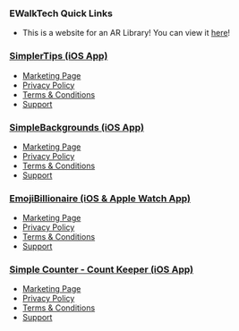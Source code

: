 ### EWalkTech Quick Links

* This is a website for an AR Library! You can view it [here](Website.html)!

### [SimplerTips (iOS App)]()
* [Marketing Page]()
* [Privacy Policy](ST-PP.html)
* [Terms & Conditions]()
* [Support]()

### [SimpleBackgrounds (iOS App)](https://itunes.apple.com/us/app/simplebackgrounds/id1437742144?ls=1&mt=8)
* [Marketing Page](SB-M.html)
* [Privacy Policy](SB-PP.html)
* [Terms & Conditions](SB-TC.html)
* [Support](SB-S.html)

### [EmojiBillionaire (iOS & Apple Watch App)](https://itunes.apple.com/us/app/emoji-billionaire/id1022438901?ls=1&mt=8)
* [Marketing Page](EB-M.html)
* [Privacy Policy](EB-PP.html)
* [Terms & Conditions](EB-TC.html)
* [Support](EB-S.html)

### [Simple Counter - Count Keeper (iOS App)](https://itunes.apple.com/us/app/simple-counter-count-keeper/id1474729185?ls=1&mt=8)
* [Marketing Page](SC-M.html)
* [Privacy Policy](SC-PP.html)
* [Terms & Conditions](SC-TC.html)
* [Support](SC-S.html)
